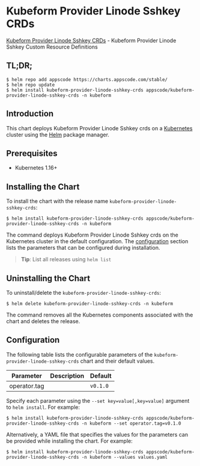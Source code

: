 # Kubeform Provider Linode Sshkey CRDs

[Kubeform Provider Linode Sshkey CRDs](https://github.com/kubeform) - Kubeform Provider Linode Sshkey Custom Resource Definitions

## TL;DR;

```console
$ helm repo add appscode https://charts.appscode.com/stable/
$ helm repo update
$ helm install kubeform-provider-linode-sshkey-crds appscode/kubeform-provider-linode-sshkey-crds -n kubeform
```

## Introduction

This chart deploys Kubeform Provider Linode Sshkey crds on a [Kubernetes](http://kubernetes.io) cluster using the [Helm](https://helm.sh) package manager.

## Prerequisites

- Kubernetes 1.16+

## Installing the Chart

To install the chart with the release name `kubeform-provider-linode-sshkey-crds`:

```console
$ helm install kubeform-provider-linode-sshkey-crds appscode/kubeform-provider-linode-sshkey-crds -n kubeform
```

The command deploys Kubeform Provider Linode Sshkey crds on the Kubernetes cluster in the default configuration. The [configuration](#configuration) section lists the parameters that can be configured during installation.

> **Tip**: List all releases using `helm list`

## Uninstalling the Chart

To uninstall/delete the `kubeform-provider-linode-sshkey-crds`:

```console
$ helm delete kubeform-provider-linode-sshkey-crds -n kubeform
```

The command removes all the Kubernetes components associated with the chart and deletes the release.

## Configuration

The following table lists the configurable parameters of the `kubeform-provider-linode-sshkey-crds` chart and their default values.

|  Parameter   | Description | Default  |
|--------------|-------------|----------|
| operator.tag |             | `v0.1.0` |


Specify each parameter using the `--set key=value[,key=value]` argument to `helm install`. For example:

```console
$ helm install kubeform-provider-linode-sshkey-crds appscode/kubeform-provider-linode-sshkey-crds -n kubeform --set operator.tag=v0.1.0
```

Alternatively, a YAML file that specifies the values for the parameters can be provided while
installing the chart. For example:

```console
$ helm install kubeform-provider-linode-sshkey-crds appscode/kubeform-provider-linode-sshkey-crds -n kubeform --values values.yaml
```
